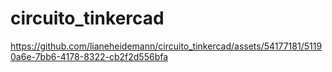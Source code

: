 # circuito_tinkercad



https://github.com/lianeheidemann/circuito_tinkercad/assets/54177181/51190a6e-7bb6-4178-8322-cb2f2d556bfa

